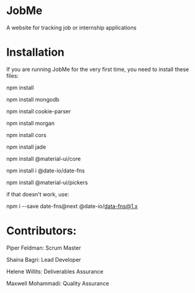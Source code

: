 # JobMe
A website for tracking job or internship applications

# Installation

If you are running JobMe for the very first time, you need to install these files:

npm install

npm install mongodb

npm install cookie-parser

npm install morgan

npm install cors

npm install jade

npm install @material-ui/core


npm install i @date-io/date-fns

npm install @material-ui/pickers

if that doesn't work, use:

npm i --save date-fns@next @date-io/data-fns@1.x


# Contributors:

Piper Feldman: Scrum Master

Shaina Bagri: Lead Developer

Helene Willits: Deliverables Assurance

Maxwell Mohammadi: Quality Assurance
